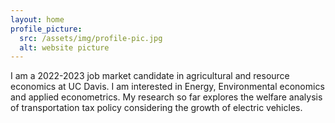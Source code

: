 ```yaml
---
layout: home
profile_picture:
  src: /assets/img/profile-pic.jpg
  alt: website picture
---
```


<p>
I am a 2022-2023 job market candidate in agricultural and resource economics at UC Davis. I am interested in Energy, Environmental economics and applied econometrics. My research so far explores the welfare analysis of transportation tax policy considering the growth of electric vehicles.
</p>

